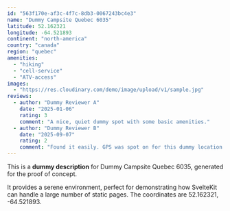 ```yaml
---
id: "563f170e-af3c-4f7c-8db3-0067243bc4e3"
name: "Dummy Campsite Quebec 6035"
latitude: 52.162321
longitude: -64.521893
continent: "north-america"
country: "canada"
region: "quebec"
amenities:
  - "hiking"
  - "cell-service"
  - "ATV-access"
images:
  - "https://res.cloudinary.com/demo/image/upload/v1/sample.jpg"
reviews:
  - author: "Dummy Reviewer A"
    date: "2025-01-06"
    rating: 3
    comment: "A nice, quiet dummy spot with some basic amenities."
  - author: "Dummy Reviewer B"
    date: "2025-09-07"
    rating: 2
    comment: "Found it easily. GPS was spot on for this dummy location."
---
```


This is a **dummy description** for Dummy Campsite Quebec 6035, generated for the proof of concept.

It provides a serene environment, perfect for demonstrating how SvelteKit can handle a large number of static pages. The coordinates are 52.162321, -64.521893.
